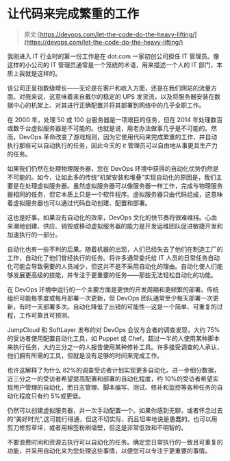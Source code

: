 # 让代码来完成繁重的工作

> 原文:[https://devops.com/let-the-code-do-the-heavy-lifting/](https://devops.com/let-the-code-do-the-heavy-lifting/)

我刚进入 IT 行业时的第一份工作是在 dot.com 一家初创公司担任 IT 管理员。像这样的小公司的 IT 管理员通常是一个笼统的术语，用来描述一个人的 IT 部门，本质上我就是这样的。

该公司正呈指数级增长——无论是在客户和收入方面，还是在我们网站的流量方面。对我来说，这意味着来自戴尔的稳定的 UPS 发货流，以及将服务器安装在数据中心的机架上、对其进行正确配置并将其部署到网络中的几乎全职工作。

在 2000 年，处理 50 或 100 台服务器是一项艰巨的任务，但在 2014 年处理数百或数千台虚拟服务器是不可能的。也就是说，用老办法做事几乎是不可能的。然而，DevOps 革命改变了游戏规则，因为它使用代码来完成繁重的工作，并自动执行那些可以自动执行的任务，因此今天的 it 管理员可以自由地从事更具生产力的任务。

如果我们仍然在处理物理服务器，您在 DevOps 环境中获得的自动化优势仍然是不可能的。如今，让如此多的传统“机架安装和堆叠”实现自动化的原因是，我们主要是在处理虚拟服务器。虽然虚拟服务器可以像服务器一样工作，完成与物理服务器相同的任务，但它本质上只是一个软件程序。虚拟服务器只由代码组成，这意味着虚拟服务器也可以通过代码自动创建、配置和部署。

这也是好事。如果没有自动化的效率，DevOps 文化的快节奏将很难维持。心血来潮地创建、供应、销毁或移动虚拟服务器的能力是开发运维团队促进敏捷开发和加速执行的一部分。

自动化也有一些不利的后果。随着机器的出现，人们已经失去了他们在制造工厂的工作，自动化了他们曾经执行的任务。将许多通常委托给 IT 人员的日常任务自动化可能会导致需要的人员减少，但这并不是不采用自动化的理由。自动化使人们能够发展更高级的技能，并专注于更重要的任务——那些无法轻松自动化的功能。

在 DevOps 环境中运行的一个主要方面是更快的开发周期和更频繁的部署。传统组织可能每季度或每月部署一次更新，但 DevOps 团队通常至少每天部署一次更新，有时一天部署多次。自动化降低了出错的可能性—这是一个简单、可重复的过程，工作可靠且可预测。

JumpCloud 和 SoftLayer 发布的对 DevOps 会议与会者的调查发现，大约 75%的受访者使用配置自动化工具，如 Puppet 或 Chef。超过一半的人使用某种脚本来执行任务，大约三分之一的人报告使用某种修补工具。许多接受调查的人承认，他们拥有所需的工具，但就是没有足够的时间来完成工作。

也许这解释了为什么 82%的调查受访者计划实现更多自动化。进一步细分数据，近三分之一的受访者希望提高配置和部署的自动化程度，约 10%的受访者希望实现用户管理的自动化，而日志管理、脚本编写、测试、修补和监控等各种任务的自动化程度只有约 5%或更低。

仍然可以创建虚拟服务器，并一次手动配置一个。如果你感到无聊，或者怀念过去的“美好时光”,这可能行得通，但这不切实际，而且坦率地说是愚蠢的。也可以用剪刀修剪草坪，或者用棉签粉刷墙壁，但这是非常低效和不明智的。

不要浪费时间和资源去执行可以自动化的任务。确定您日常执行的一致且可重复的功能，并采用自动化来为您处理这些事情，以便您可以专注于更重要的事情。